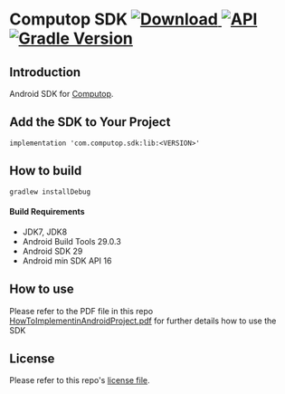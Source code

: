 # Computop SDK  [ ![Download](https://api.bintray.com/packages/exozetag/maven/computop-android-sdk/images/download.svg) ](https://bintray.com/exozetag/maven/computop-android-sdk/_latestVersion) [![API](https://img.shields.io/badge/API-16%2B-brightgreen.svg?style=flat)](https://android-arsenal.com/api?level=16)  [![Gradle Version](https://img.shields.io/badge/gradle-6.5.1-green.svg)](https://docs.gradle.org/current/release-notes.html)

## Introduction

Android SDK for [Computop](https://www.computop.com/).


## Add the SDK to Your Project

    implementation 'com.computop.sdk:lib:<VERSION>'

## How to build

    gradlew installDebug

#### Build Requirements

- JDK7, JDK8
- Android Build Tools 29.0.3
- Android SDK 29
- Android min SDK API 16

## How to use

Please refer to the PDF file in this repo [HowToImplementinAndroidProject.pdf](docs/HowToImplementinAndroidProject.pdf) for further details how to use the SDK


## License

Please refer to this repo's [license file](LICENSE).
